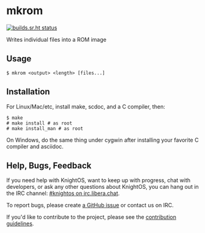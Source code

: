 # mkrom
[![builds.sr.ht status](https://builds.sr.ht/~pixelherodev/mkrom/commits.svg)](https://builds.sr.ht/~pixelherodev/mkrom/commits?)


Writes individual files into a ROM image

## Usage

    $ mkrom <output> <length> [files...]

## Installation

For Linux/Mac/etc, install make, scdoc, and a C compiler, then:

    $ make
    # make install # as root
    # make install_man # as root

On Windows, do the same thing under cygwin after installing your favorite C compiler and asciidoc.

## Help, Bugs, Feedback

If you need help with KnightOS, want to keep up with progress, chat with
developers, or ask any other questions about KnightOS, you can hang out in the
IRC channel: [#knightos on irc.libera.chat](https://web.libera.chat).
 
To report bugs, please create [a GitHub issue](https://github.com/KnightOS/KnightOS/issues/new) or contact us on IRC.
 
If you'd like to contribute to the project, please see the [contribution guidelines](http://www.knightos.org/contributing).
